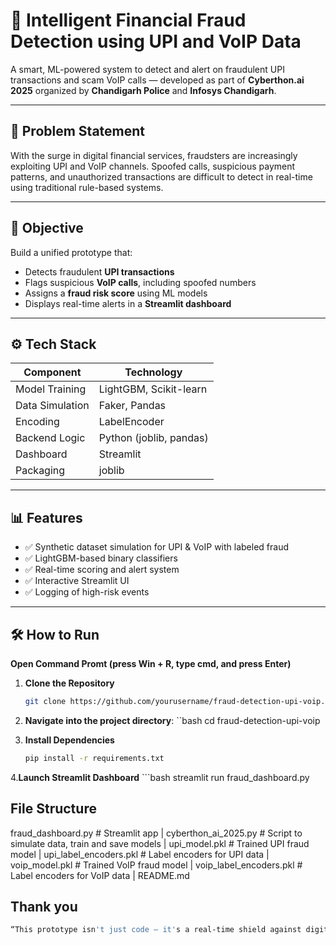
# 🚨 Intelligent Financial Fraud Detection using UPI and VoIP Data

A smart, ML-powered system to detect and alert on fraudulent UPI transactions and scam VoIP calls — developed as part of **Cyberthon.ai 2025** organized by **Chandigarh Police** and **Infosys Chandigarh**.

---

## 📌 Problem Statement

With the surge in digital financial services, fraudsters are increasingly exploiting UPI and VoIP channels. Spoofed calls, suspicious payment patterns, and unauthorized transactions are difficult to detect in real-time using traditional rule-based systems.

---

## 🎯 Objective

Build a unified prototype that:
- Detects fraudulent **UPI transactions**
- Flags suspicious **VoIP calls**, including spoofed numbers
- Assigns a **fraud risk score** using ML models
- Displays real-time alerts in a **Streamlit dashboard**

---

## ⚙️ Tech Stack

| Component        | Technology     |
|------------------|----------------|
| Model Training   | LightGBM, Scikit-learn |
| Data Simulation  | Faker, Pandas |
| Encoding         | LabelEncoder |
| Backend Logic    | Python (joblib, pandas) |
| Dashboard        | Streamlit |
| Packaging        | joblib |

---

## 📊 Features

- ✅ Synthetic dataset simulation for UPI & VoIP with labeled fraud
- ✅ LightGBM-based binary classifiers
- ✅ Real-time scoring and alert system
- ✅ Interactive Streamlit UI
- ✅ Logging of high-risk events

---

## 🛠️ How to Run

 **Open Command Promt (press Win + R, type cmd, and press Enter)**

 1. **Clone the Repository**
    ```bash
    git clone https://github.com/yourusername/fraud-detection-upi-voip.git

 2. **Navigate into the project directory**:
    ``bash
    cd fraud-detection-upi-voip

 3. **Install Dependencies**
    ```bash
    pip install -r requirements.txt

 4.**Launch Streamlit Dashboard**
    ```bash
    streamlit run fraud_dashboard.py


## File Structure


fraud_dashboard.py           # Streamlit app   |
cyberthon_ai_2025.py         # Script to simulate data, train and save models   |
upi_model.pkl                # Trained UPI fraud model    |
upi_label_encoders.pkl       # Label encoders for UPI data   |
voip_model.pkl               # Trained VoIP fraud model     |
voip_label_encoders.pkl      # Label encoders for VoIP data    |
README.md



## Thank you
  ```bash
  “This prototype isn't just code — it's a real-time shield against digital financial crime, built with precision, purpose, and the potential to protect millions.”


